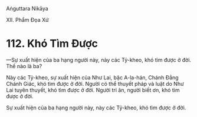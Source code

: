 Aṅguttara Nikāya

XII. Phẩm Ðọa Xứ

# 112. Khó Tìm Ðược

—Sự xuất hiện của ba hạng người này, này các Tỷ-kheo, khó tìm được ở đời. Thế nào là ba?

Này các Tỷ-kheo, sự xuất hiện của Như Lai, bậc A-la-hán, Chánh Ðẳng Chánh Giác, khó tìm được ở đời. Người có thể thuyết pháp và luật do Như Lai tuyên thuyết, khó tìm được ở đời. Người tri ân, người biết ơn, khó tìm được ở đời.

Sự xuất hiện của ba hạng người này, này các Tỷ-kheo, khó tìm được ở đời.


